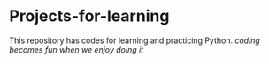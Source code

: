 # Projects-for-learning
This repository has codes for learning and practicing Python. _coding becomes fun when we enjoy doing it_
